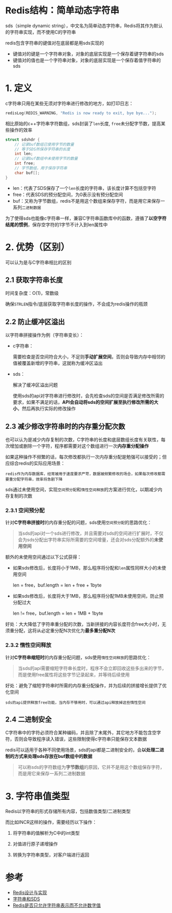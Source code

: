 # Redis结构：简单动态字符串

sds（simple dynamic string），中文名为简单动态字符串，Redis将其作为默认的字符串实现，而不使用C的字符串

redis包含字符串的键值对在底层都是用sds实现的

- 键值对的键是一个字符串对象，对象的底层实现是一个保存着键字符串的sds
- 键值对的值也是一个字符串对象，对象的底层实现是一个保存着值字符串的sds

# **1. 定义**

c字符串只用在某些无须对字符串进行修改的地方，如打印日志：
```c++
redisLog(REDIS_WARNING, "Redis is now ready to exit, bye bye...");
```
相比原始的c++字符串字符数组，sds封装了`len`长度, `free`未分配字节数，提高某些操作的效率

```c++
struct sdshdr {
    // 记录buf数组已使用字节的数量
    // 等于SDS所保存字符串的长度
    int len;
    // 记录buf数组中未使用字节的数量
    int free;
    // 字节数组，用于保存字符串
    char buf[];
}
```
- len：代表了SDS保存了一个`len`长度的字符串，该长度计算不包括空字符
- free：代表SDS的预分配空间，为0表示没有预分配空间
- buf：又称为字节数组，redis不是用这个数组来保存字符，而是用它来保存一系列`二进制数据`

为了使得sds也能像c字符串一样，兼容C字符串函数库中的函数，遵循了**以空字符结尾的惯例**，保存空字符的1字节不计入到len属性中

# **2. 优势（区别）**

可以认为是与C字符串相比的区别

## **2.1 获取字符串长度**

时间复杂度：O(1)，常数级

确保`STRLEN`指令/底层获取字符串长度的操作，不会成为redis操作的瓶颈

## **2.2 防止缓冲区溢出**

以字符串拼接操作为例（字符串变长）：

- c字符串：

    需要检查是否空间符合大小，不足则**手动扩展空间**，否则会导致内存中相邻的值被覆盖新增的字符串，这就称为缓冲区溢出

- sds：

    解决了缓冲区溢出问题

    使用sds的api对字符串进行修改时，会先检查sds的空间是否满足修改所需的要求，如果不满足的话，**API会自动将sds的空间扩展至执行修改所需的大小**，然后再执行实际的修改操作

## **2.3 减少修改字符串时的内存重分配次数**

也可以认为是减少内存复制的次数，C字符串的长度和底层数组长度有关联性，每次增加或删除一个字符，程序都需要对这个数组进行一次**内存重分配操作**

如果这种操作不频繁的话，每次修改都执行一次内存重分配是勉强可以接受的；但应综合redis的实际应用场景：

    redis作为内存数据库，经常被用于速度要求严苛，数据被频繁修改的场合，如果每次修改都需要重分配字符串，效率将急剧下降

sds通过未使用空间，实现`空间预分配`和`惰性空间释放`的方案进行优化，以期减少内存复制的次数

### **2.3.1 空间预分配**

针对**C字符串拼接时**的内存重分配的问题，sds使用`空间预分配`的思路优化：

> 当sds的api对一个sds进行修改，并且需要对sds的空间进行扩展时，不仅会为sds分配出字符串实际所需要的空间增量，还会对sds分配额外的**未使用空间**

额外的未使用空间通过以下公式获得：

- 如果sds修改后，长度将小于1MB，那么程序将分配和`len`属性同样大小的未使用空间

    len = free，buf.length = len + free + 1byte

- 如果sds修改后，长度将大于1MB，那么程序将分配1MB未使用空间，防止预分配过大

    len != free，buf.length = len + 1MB + 1byte

好处：大大降低了字符串重分配的次数，当新拼接的内容长度符合free大小时，无须重分配，这将从必定重分配N次优化为**最多重分配N次**

### **2.3.2 惰性空间释放**

针对**C字符串缩短时**的内存重分配问题，sds使用`惰性空间释放`的思路优化：

> 当sds的api需要缩短字符串长度时，程序不会立即回收这些多出来的字节，而是使用free属性将这些字节记录起来，并等待后续使用

好处：避免了缩短字符串时所需的内存重分配操作，并为后续的拼接增长提供了优化空间

    sds的api提供释放free功能，当内存不够用时，可以通过api释放掉这些惰性空间

## **2.4 二进制安全**

C字符串中的字符必须符合某种编码，并且除了末尾外，其它地方不能包含空字符，否则会导致程序读入错误，这些限制使得c字符串只能保存文本数据

redis可以适用于各种不同使用场景，sds的api都是二进制安全的，会**以处理二进制的方式来处理sds存放在buf数组中的数据**

> 可以称sds的字符数组为**字节数组**的原因，它并不是用这个数组保存字符，而是用它来保存一系列二进制数据

# **3. 字符串值类型**

Redis以字符串的形式存储所有内容，包括数值类型/二进制类型

而比如INCR这样的操作，需要经历以下操作：

1. 将字符串的值解析为C中的int类型

2. 对值进行原子递增操作

3. 转换为字符串类型，对客户端进行返回

# 参考
- [Redis设计与实现]()
- [字符串和SDS](https://blog.csdn.net/qq193423571/article/details/81637075)
- [Redis是否只允许字符串表示而不允许数字值](https://www.jb51.cc/spring/129351.html)

